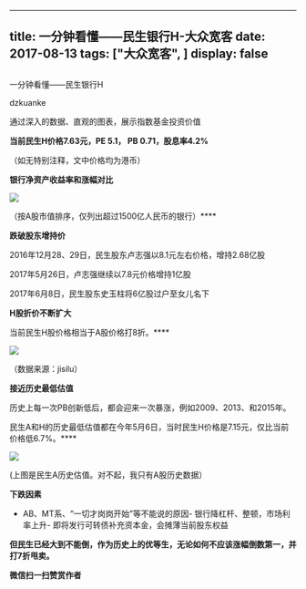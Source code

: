 
---
title:   一分钟看懂——民生银行H-大众宽客
date: 2017-08-13
tags: ["大众宽客", ]
display: false
---


## 



一分钟看懂——民生银行H




dzkuanke




通过深入的数据、直观的图表，展示指数基金投资价值


**当前民生H价格7.63元，PE 5.1， PB 0.71，股息率4.2%**

（如无特别注释，文中价格均为港币）



**银行净资产收益率和涨幅对比**

<img data-s="300,640" data-type="png" src="http://mmbiz.qpic.cn/mmbiz_png/PKw3FQPmhIgRV8T6oHAicqcDMCZ9TeIus25em8mXQMn0xsdqUQReic2b5vOoC4ZGrT9omMDkW5M2iclD4ePGMqQnA/0?wx_fmt=png" class="" data-ratio="0.6043956043956044" data-w="728"/>

（按A股市值排序，仅列出超过1500亿人民币的银行）****



**跌破股东增持价**

2016年12月28、29日，民生股东卢志强以8.1元左右价格，增持2.68亿股

2017年5月26日，卢志强继续以7.8元价格增持1亿股

2017年6月8日，民生股东史玉柱将6亿股过户至女儿名下



**H股折价不断扩大**

当前民生H股价格相当于A股价格打8折。****

<img data-s="300,640" data-type="png" src="http://mmbiz.qpic.cn/mmbiz_png/PKw3FQPmhIgRV8T6oHAicqcDMCZ9TeIusI9Am7zxpkvufPUDBYePBSrhuFc31v8ZMjqBQJOkD4YbeasoaEIF0IQ/0?wx_fmt=png" class="" data-ratio="0.5453658536585366" data-w="2050"/>

（数据来源：jisilu）



**接近历史最低估值**

历史上每一次PB创新低后，都会迎来一次暴涨，例如2009、2013、和2015年。

民生A和H的历史最低估值都在今年5月6日，当时民生H价格是7.15元，仅比当前价格低6.7%。****

<img data-s="300,640" data-type="png" src="http://mmbiz.qpic.cn/mmbiz_png/PKw3FQPmhIgRV8T6oHAicqcDMCZ9TeIus801KCaiblx1YQb9jSHuSDW55OPYNjIZDxLjGPcicibgiamJKZcMoeEbZLw/0?wx_fmt=png" class="" data-ratio="0.5225130890052356" data-w="1910"/>

(上图是民生A历史估值。对不起，我只有A股历史数据）



**下跌因素**
- AB、MT系、“一切才岗岗开始”等不能说的原因- 银行降杠杆、整顿，市场利率上升- 即将发行可转债补充资本金，会摊薄当前股东权益


**但民生已经大到不能倒，作为历史上的优等生，无论如何不应该涨幅倒数第一，并打7折甩卖。**


**微信扫一扫赞赏作者**















